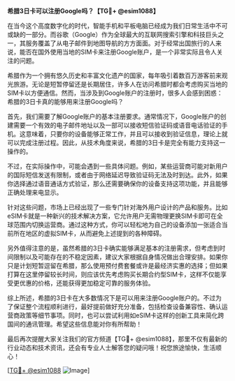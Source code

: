 **希腊3日卡可以注册Google吗？【TG💪+ @esim1088】**

在当今这个高度数字化的时代，智能手机和平板电脑已经成为我们日常生活中不可或缺的一部分。而谷歌（Google）作为全球最大的互联网搜索引擎和科技巨头之一，其服务覆盖了从电子邮件到地图导航的方方面面。对于经常出国旅行的人来说，能否在国外使用当地的SIM卡来注册Google账户，是一个非常实际且令人关注的问题。

希腊作为一个拥有悠久历史和丰富文化遗产的国家，每年吸引着数百万游客前来观光旅游。无论是短暂停留还是长期居住，许多人在访问希腊时都会考虑购买当地的SIM卡以方便通信。然而，当涉及到Google账户的注册时，很多人会感到困惑：希腊的3日卡真的能够用来注册Google吗？

首先，我们需要了解Google账户的基本注册要求。通常情况下，Google账户的创建需要一个有效的电子邮件地址以及一部可以接收短信验证码或语音电话验证的手机。这意味着，只要你的设备能够正常工作，并且可以接收到验证信息，理论上就可以完成注册过程。因此，从技术角度来说，希腊的3日卡是完全有能力支持这一操作的。

不过，在实际操作中，可能会遇到一些具体问题。例如，某些运营商可能对新用户的国际短信发送有限制，或者由于网络延迟导致验证码无法及时到达。此外，如果你选择通过语音通话方式验证，那么还需要确保你的设备支持这项功能，并且能够正确处理来电显示。

针对这些问题，市场上已经出现了一些专门针对海外用户设计的产品和服务。比如eSIM卡就是一种新兴的技术解决方案，它允许用户无需物理更换SIM卡即可在全球范围内切换运营商。通过这种方式，你可以轻松地为自己的设备添加一张适合当前所在地区的虚拟SIM卡，从而避免上述提到的各种障碍。

另外值得注意的是，虽然希腊的3日卡确实能够满足基本的注册需求，但考虑到时间限制以及可能存在的不稳定因素，建议大家根据自身情况做出合理安排。如果你只是计划短暂逗留在希腊，那么使用预付费套餐或许是最经济实惠的选择；但如果打算在这里停留较长时间，则应该优先考虑购买长期合约型SIM卡，这样不仅能享受更优惠的价格，还能获得更加稳定可靠的服务体验。

综上所述，希腊的3日卡在大多数情况下是可以用来注册Google账户的。不过为了保证整个流程顺利进行，最好提前做好充分准备，包括检查设备兼容性、确认运营商政策等细节事项。同时，也可以尝试利用如eSIM卡这样的创新工具来简化跨国间的通讯管理。希望这些信息能对你有所帮助！

最后再次提醒大家关注我们的官方频道【TG💪+ @esim1088】，那里不仅有最新的行业动态和技术资讯，还会有专业人士解答您的疑问哦！祝您旅途愉快，生活顺心！

[[TG💪+ @esim1088](https://t.me/s/esim1088) ![Image](https://i.postimg.cc/4NQfJmqS/Snipaste-2025-05-13-00-14-12.png)]